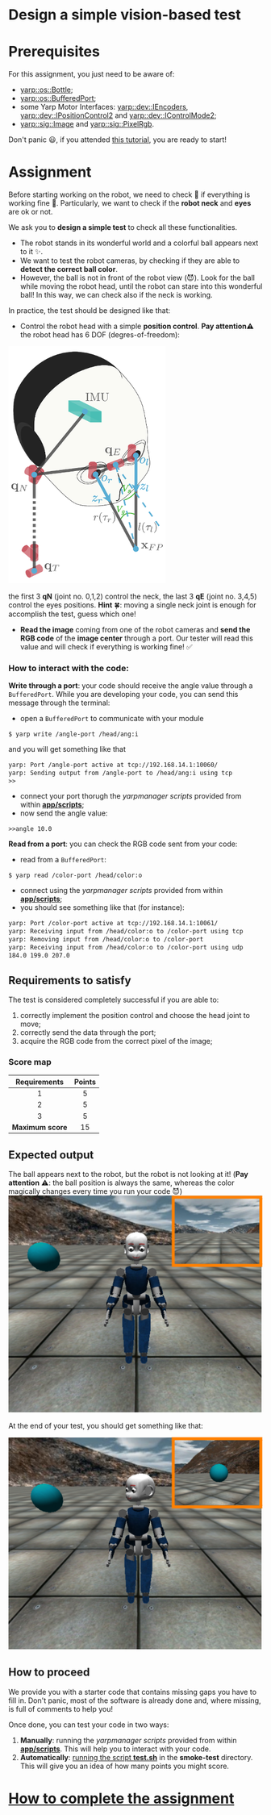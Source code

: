 Design a simple vision-based test
===========================================
# Prerequisites

For this assignment, you just need to be aware of:
- [yarp::os::Bottle](http://www.yarp.it/classyarp_1_1os_1_1Bottle.html);
- [yarp::os::BufferedPort](www.yarp.it/classyarp_1_1os_1_1BufferedPort.html);
- some Yarp Motor Interfaces: [yarp::dev::IEncoders](http://www.yarp.it/classyarp_1_1dev_1_1IEncoders.html), [yarp::dev::IPositionControl2](http://www.yarp.it/classyarp_1_1dev_1_1IPositionControl2.html) and [yarp::dev::IControlMode2](http://www.yarp.it/classyarp_1_1dev_1_1IControlMode2.html);
- [yarp::sig::Image](http://www.yarp.it/classyarp_1_1sig_1_1Image.html) and [yarp::sig::PixelRgb](http://www.yarp.it/structyarp_1_1sig_1_1PixelRgb.html).

Don't panic :smiley:, if you attended [this tutorial](), you are ready to start!

# Assignment

Before starting working on the robot, we need to check :flashlight: if everything is working fine :wrench:.
Particularly, we want to check if the **robot neck** and **eyes** are ok or not.

We ask you to **design a simple test** to check all these functionalities.

- The robot stands in its wonderful world and a colorful ball appears next to it :sparkles:.
- We want to test the robot cameras, by checking  if they are able to **detect the correct ball color**.
- However, the ball is not in front of the robot view (:smiling_imp:). Look for the ball while moving the robot head, until the robot can stare into this wonderful ball! In this way, we can check also if the neck is working.


In practice, the test should be designed like that:

- Control the robot head with a simple **position control**. **Pay attention**:warning: the robot head has 6 DOF (degres-of-freedom):

![](misc/gaze.png)

 the first 3 **qN** (joint no. 0,1,2) control the neck, the last 3 **qE** (joint no. 3,4,5) control the eyes positions. **Hint**  :four_leaf_clover:: moving a single neck joint is enough for accomplish the test,
guess which one!
- **Read the image** coming from one of the robot cameras and **send the RGB code** of the **image center** through a port. Our tester will read
this value and will check if everything is working fine! :white_check_mark:


### How to interact with the code:
**Write through a port**: your code should receive the angle value through a `BufferedPort`. 
While you are developing your code, you can send this message through the terminal:

- open a `BufferedPort` to communicate with your module
```
$ yarp write /angle-port /head/ang:i
```
and you will get something like that
```
yarp: Port /angle-port active at tcp://192.168.14.1:10060/
yarp: Sending output from /angle-port to /head/ang:i using tcp
>>
```
- connect your port thorugh the _yarpmanager scripts_ provided from within [**app/scripts**](./app/scripts);
- now send the angle value:
```
>>angle 10.0
```

**Read from a port**: you can check the RGB code sent from your code:
- read from a `BufferedPort`:
```
$ yarp read /color-port /head/color:o
```
- connect using the  _yarpmanager scripts_ provided from within [**app/scripts**](./app/scripts);
- you should see something like that (for instance):
```
yarp: Port /color-port active at tcp://192.168.14.1:10061/
yarp: Receiving input from /head/color:o to /color-port using tcp
yarp: Removing input from /head/color:o to /color-port
yarp: Receiving input from /head/color:o to /color-port using udp
184.0 199.0 207.0
```

## Requirements to satisfy
The test is considered completely successful if you are able to:
1. correctly implement the position control and choose the head joint to move;
2. correctly send the data through the port;
3. acquire the RGB code from the correct pixel of the image;

### Score map

| Requirements | Points |
|:---:|:---:|
| 1 | 5 |
| 2 | 5 |
| 3 | 5 |
| **Maximum score** | 15 |


## Expected output

The ball appears next to the robot, but the robot is not looking at it! (**Pay attention** :warning:: the ball position is always the same, whereas the color magically changes 
every time you run your code  :smiling_imp:)
![](misc/test-beginning.png)

At the end of your test, you should get something like that:

![](misc/test-end.png)

## How to proceed
We provide you with a starter code that contains missing gaps you have to fill in. Don't panic, most of the software is already done and, where missing, is full of comments to help you!


Once done, you can test your code in two ways:

1. **Manually**: running the _yarpmanager scripts_ provided from within [**app/scripts**](./app/scripts). This will help you to interact with your code.
1. **Automatically**: [running the script **test.sh**](https://github.com/vvv-school/vvv-school.github.io/blob/master/instructions/how-to-run-smoke-tests.md) in the **smoke-test** directory. This will give you an idea of how many points you might score.


# [How to complete the assignment](https://github.com/vvv-school/vvv-school.github.io/blob/master/instructions/how-to-complete-assignments.md)


